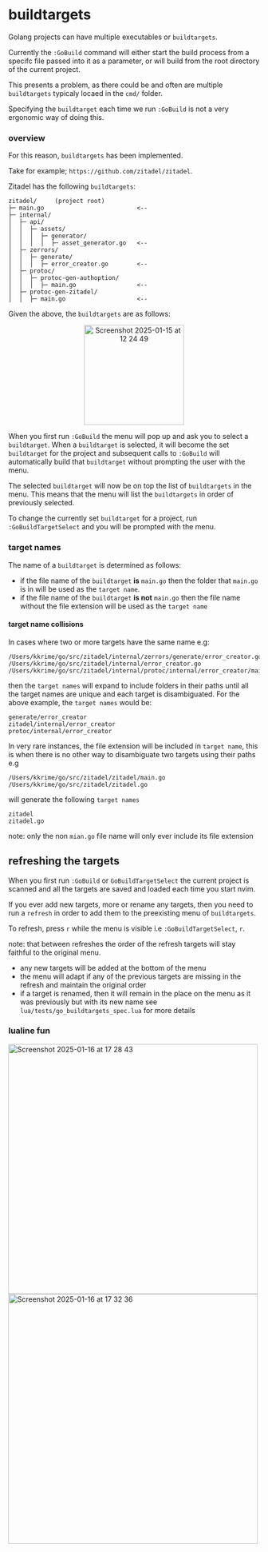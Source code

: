 # buildtargets

Golang projects can have multiple executables or `buildtargets`.

Currently the `:GoBuild` command will either start the build process from a specifc file passed into it as a parameter, or will build from the root directory of the current project.

This presents a problem, as there could be and often are multiple `buildtargets` typicaly locaed in the `cmd/` folder.

Specifying the `buildtarget` each time we run `:GoBuild` is not a very ergonomic way of doing this.

### overview

For this reason, `buildtargets` has been implemented.

Take for example; `https://github.com/zitadel/zitadel`.

Zitadel has the following `buildtargets`:
```
zitadel/     (project root)
├─ main.go                          <--
├─ internal/
│  ├─ api/
│  │  ├─ assets/
│  │  │  ├─ generator/
│  │  │  │  ├─ asset_generator.go   <--
│  ├─ zerrors/
│  │  ├─ generate/
│  │  │  ├─ error_creator.go        <--
│  ├─ protoc/
│  │  ├─ protoc-gen-authoption/
│  │  │  ├─ main.go                 <--
│  ├─ protoc-gen-zitadel/
│  │  ├─ main.go                    <--
```
Given the above, the `buildtargets` are as follows:
<p align="center">
<img width="200" alt="Screenshot 2025-01-15 at 12 24 49" src="https://github.com/user-attachments/assets/2ffd66e8-0308-48a0-b1c6-63901dd5bc15" />
</p>

When you first run `:GoBuild` the menu will pop up and ask you to select a `buildtarget`. 
When a `buildtarget` is selected, it will become the set `buildtarget` for the project and subsequent calls to `:GoBuild` will automatically build that `buildtarget` without prompting the user with the menu.

The selected `buildtarget` will now be on top the list of `buildtargets` in the menu.
This means that the menu will list the `buildtargets` in order of previously selected.

To change the currently set `buildtarget` for a project, run `:GoBuildTargetSelect` and you will be prompted with the menu.

### target names

The name of a `buildtarget` is determined as follows:
- if the file name of the `buildtarget` **is** `main.go` then the folder that `main.go` is in will be used as the `target name`.
- if the file name of the `buildtarget` **is not** `main.go` then the file name without the file extension will be used as the `target name`

#### target name collisions

In cases where two or more targets have the same name e.g:
```
/Users/kkrime/go/src/zitadel/internal/zerrors/generate/error_creator.go
/Users/kkrime/go/src/zitadel/internal/error_creator.go
/Users/kkrime/go/src/zitadel/internal/protoc/internal/error_creator/main.go
```
then the `target names` will expand to include folders in their paths until all the target names are unique and each target is disambiguated.
For the above example, the `target names` would be:
```
generate/error_creator
zitadel/internal/error_creator
protoc/internal/error_creator
```
In very rare instances, the file extension will be included in `target name`, this is when there is no other way to disambiguate two targets using their paths e.g
```
/Users/kkrime/go/src/zitadel/zitadel/main.go
/Users/kkrime/go/src/zitadel/zitadel.go
```
will generate the following `target names`
```
zitadel
zitadel.go
```
note: only the non `mian.go` file name will only ever include its file extension

## refreshing the targets

When you first run `:GoBuild` or `GoBuildTargetSelect` the current project is scanned and all the targets are saved and loaded each time you start nvim.

If you ever add new targets, more or rename any targets, then you need to run a `refresh` in order to add them to the preexisting menu of `buildtargets`. 

To refresh, press `r` while the menu is visible i.e `:GoBuildTargetSelect`, `r`.

note: that between refreshes the order of the refresh targets will stay faithful to the original menu.
- any new targets will be added at the bottom of the menu
- the menu will adapt if any of the previous targets are missing in the refresh and maintain the original order
- if a target is renamed, then it will remain in the place on the menu as it was previously but with its new name
see `lua/tests/go_buildtargets_spec.lua` for more details

### lualine fun
<p float="left">
<img width="500" alt="Screenshot 2025-01-16 at 17 28 43" src="https://github.com/user-attachments/assets/244ead31-50f6-42f6-8345-ec226c87b74b" />
<img width="500" alt="Screenshot 2025-01-16 at 17 32 36" src="https://github.com/user-attachments/assets/6d74da67-7036-482e-baae-27ac5fd0e53f" />

</p>
